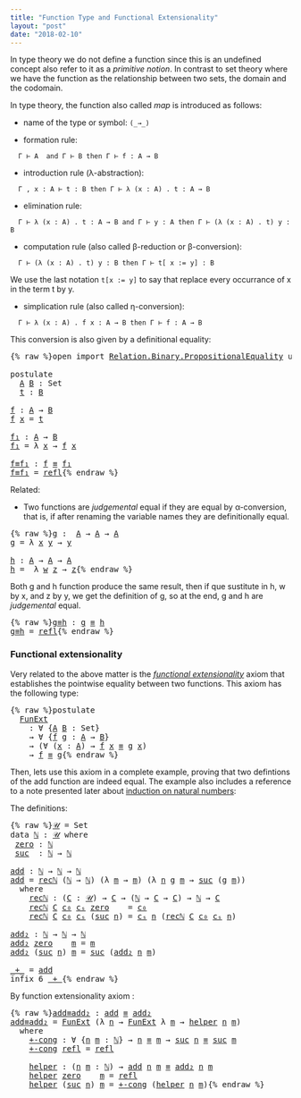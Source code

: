 ```yaml
---
title: "Function Type and Functional Extensionality"
layout: "post"
date: "2018-02-10"
---
```



In type theory we do not define a function since this is an undefined concept also
refer to it as a *primitive notion*. In contrast to set theory where we have
the function as the relationship between two sets, the domain
and the codomain.

In type theory, the function also called *map* is introduced as follows:

+ name of the type or symbol: `(_→_)`

+ formation rule:

```
  Γ ⊢ A  and Γ ⊢ B then Γ ⊢ f : A → B
```

+ introduction rule (λ-abstraction):
```
  Γ , x : A ⊢ t : B then Γ ⊢ λ (x : A) . t : A → B
```

+ elimination rule:
```
  Γ ⊢ λ (x : A) . t : A → B and Γ ⊢ y : A then Γ ⊢ (λ (x : A) . t) y : B
```

+ computation rule (also called β-reduction or β-conversion):
```
  Γ ⊢ (λ (x : A) . t) y : B then Γ ⊢ t[ x := y] : B
```
  We use the last notation `t[x := y]` to say that replace every occurrance of
  x in the term t by y.

+ simplication rule (also called η-conversion):
```
  Γ ⊢ λ (x : A) . f x : A → B then Γ ⊢ f : A → B
```
  This conversion is also given by a definitional equality:

<pre class="Agda">{% raw %}<a id="1122" class="Keyword">open</a> <a id="1127" class="Keyword">import</a> <a id="1134" href="https://agda.github.io/agda-stdlib/Relation.Binary.PropositionalEquality.html" class="Module">Relation.Binary.PropositionalEquality</a> <a id="1172" class="Keyword">using</a> <a id="1178" class="Symbol">(</a><a id="1179" href="https://agda.github.io/agda-stdlib/Agda.Builtin.Equality.html#_%E2%89%A1_" class="Datatype Operator">_≡_</a><a id="1182" class="Symbol">;</a> <a id="1184" href="https://agda.github.io/agda-stdlib/Agda.Builtin.Equality.html#_%E2%89%A1_.refl" class="InductiveConstructor">refl</a><a id="1188" class="Symbol">)</a>

<a id="1191" class="Keyword">postulate</a>
  <a id="A" href="{% endraw %}{% link _posts/2018-02-10-functions-in-type-theory.md %}{% raw %}#A" class="Postulate">A</a> <a id="B" href="{% endraw %}{% link _posts/2018-02-10-functions-in-type-theory.md %}{% raw %}#B" class="Postulate">B</a> <a id="1207" class="Symbol">:</a> <a id="1209" class="PrimitiveType">Set</a>
  <a id="t" href="{% endraw %}{% link _posts/2018-02-10-functions-in-type-theory.md %}{% raw %}#t" class="Postulate">t</a> <a id="1217" class="Symbol">:</a> <a id="1219" href="{% endraw %}{% link _posts/2018-02-10-functions-in-type-theory.md %}{% raw %}#B" class="Postulate">B</a>

<a id="f" href="{% endraw %}{% link _posts/2018-02-10-functions-in-type-theory.md %}{% raw %}#f" class="Function">f</a> <a id="1224" class="Symbol">:</a> <a id="1226" href="{% endraw %}{% link _posts/2018-02-10-functions-in-type-theory.md %}{% raw %}#A" class="Postulate">A</a> <a id="1228" class="Symbol">→</a> <a id="1230" href="{% endraw %}{% link _posts/2018-02-10-functions-in-type-theory.md %}{% raw %}#B" class="Postulate">B</a>
<a id="1232" href="{% endraw %}{% link _posts/2018-02-10-functions-in-type-theory.md %}{% raw %}#f" class="Function">f</a> <a id="1234" href="{% endraw %}{% link _posts/2018-02-10-functions-in-type-theory.md %}{% raw %}#1234" class="Bound">x</a> <a id="1236" class="Symbol">=</a> <a id="1238" href="{% endraw %}{% link _posts/2018-02-10-functions-in-type-theory.md %}{% raw %}#t" class="Postulate">t</a>

<a id="f₁" href="{% endraw %}{% link _posts/2018-02-10-functions-in-type-theory.md %}{% raw %}#f%E2%82%81" class="Function">f₁</a> <a id="1244" class="Symbol">:</a> <a id="1246" href="{% endraw %}{% link _posts/2018-02-10-functions-in-type-theory.md %}{% raw %}#A" class="Postulate">A</a> <a id="1248" class="Symbol">→</a> <a id="1250" href="{% endraw %}{% link _posts/2018-02-10-functions-in-type-theory.md %}{% raw %}#B" class="Postulate">B</a>
<a id="1252" href="{% endraw %}{% link _posts/2018-02-10-functions-in-type-theory.md %}{% raw %}#f%E2%82%81" class="Function">f₁</a> <a id="1255" class="Symbol">=</a> <a id="1257" class="Symbol">λ</a> <a id="1259" href="{% endraw %}{% link _posts/2018-02-10-functions-in-type-theory.md %}{% raw %}#1259" class="Bound">x</a> <a id="1261" class="Symbol">→</a> <a id="1263" href="{% endraw %}{% link _posts/2018-02-10-functions-in-type-theory.md %}{% raw %}#f" class="Function">f</a> <a id="1265" href="{% endraw %}{% link _posts/2018-02-10-functions-in-type-theory.md %}{% raw %}#1259" class="Bound">x</a>

<a id="f≡f₁" href="{% endraw %}{% link _posts/2018-02-10-functions-in-type-theory.md %}{% raw %}#f%E2%89%A1f%E2%82%81" class="Function">f≡f₁</a> <a id="1273" class="Symbol">:</a> <a id="1275" href="{% endraw %}{% link _posts/2018-02-10-functions-in-type-theory.md %}{% raw %}#f" class="Function">f</a> <a id="1277" href="https://agda.github.io/agda-stdlib/Agda.Builtin.Equality.html#_%E2%89%A1_" class="Datatype Operator">≡</a> <a id="1279" href="{% endraw %}{% link _posts/2018-02-10-functions-in-type-theory.md %}{% raw %}#f%E2%82%81" class="Function">f₁</a>
<a id="1282" href="{% endraw %}{% link _posts/2018-02-10-functions-in-type-theory.md %}{% raw %}#f%E2%89%A1f%E2%82%81" class="Function">f≡f₁</a> <a id="1287" class="Symbol">=</a> <a id="1289" href="https://agda.github.io/agda-stdlib/Agda.Builtin.Equality.html#_%E2%89%A1_.refl" class="InductiveConstructor">refl</a>{% endraw %}</pre>

Related:

+ Two functions are *judgemental* equal if they are equal by α-conversion,
that is, if after renaming the variable names they are definitionally equal.

<pre class="Agda">{% raw %}<a id="g" href="{% endraw %}{% link _posts/2018-02-10-functions-in-type-theory.md %}{% raw %}#g" class="Function">g</a> <a id="1484" class="Symbol">:</a>  <a id="1487" href="{% endraw %}{% link _posts/2018-02-10-functions-in-type-theory.md %}{% raw %}#A" class="Postulate">A</a> <a id="1489" class="Symbol">→</a> <a id="1491" href="{% endraw %}{% link _posts/2018-02-10-functions-in-type-theory.md %}{% raw %}#A" class="Postulate">A</a> <a id="1493" class="Symbol">→</a> <a id="1495" href="{% endraw %}{% link _posts/2018-02-10-functions-in-type-theory.md %}{% raw %}#A" class="Postulate">A</a>
<a id="1497" href="{% endraw %}{% link _posts/2018-02-10-functions-in-type-theory.md %}{% raw %}#g" class="Function">g</a> <a id="1499" class="Symbol">=</a> <a id="1501" class="Symbol">λ</a> <a id="1503" href="{% endraw %}{% link _posts/2018-02-10-functions-in-type-theory.md %}{% raw %}#1503" class="Bound">x</a> <a id="1505" href="{% endraw %}{% link _posts/2018-02-10-functions-in-type-theory.md %}{% raw %}#1505" class="Bound">y</a> <a id="1507" class="Symbol">→</a> <a id="1509" href="{% endraw %}{% link _posts/2018-02-10-functions-in-type-theory.md %}{% raw %}#1505" class="Bound">y</a>

<a id="h" href="{% endraw %}{% link _posts/2018-02-10-functions-in-type-theory.md %}{% raw %}#h" class="Function">h</a> <a id="1514" class="Symbol">:</a> <a id="1516" href="{% endraw %}{% link _posts/2018-02-10-functions-in-type-theory.md %}{% raw %}#A" class="Postulate">A</a> <a id="1518" class="Symbol">→</a> <a id="1520" href="{% endraw %}{% link _posts/2018-02-10-functions-in-type-theory.md %}{% raw %}#A" class="Postulate">A</a> <a id="1522" class="Symbol">→</a> <a id="1524" href="{% endraw %}{% link _posts/2018-02-10-functions-in-type-theory.md %}{% raw %}#A" class="Postulate">A</a>
<a id="1526" href="{% endraw %}{% link _posts/2018-02-10-functions-in-type-theory.md %}{% raw %}#h" class="Function">h</a> <a id="1528" class="Symbol">=</a>  <a id="1531" class="Symbol">λ</a> <a id="1533" href="{% endraw %}{% link _posts/2018-02-10-functions-in-type-theory.md %}{% raw %}#1533" class="Bound">w</a> <a id="1535" href="{% endraw %}{% link _posts/2018-02-10-functions-in-type-theory.md %}{% raw %}#1535" class="Bound">z</a> <a id="1537" class="Symbol">→</a> <a id="1539" href="{% endraw %}{% link _posts/2018-02-10-functions-in-type-theory.md %}{% raw %}#1535" class="Bound">z</a>{% endraw %}</pre>

Both g and h function produce the same result, then if que sustitute in h, w by
x, and z by y, we get the definition of g, so at the end, g and h are
*judgemental* equal.

<pre class="Agda">{% raw %}<a id="g≡h" href="{% endraw %}{% link _posts/2018-02-10-functions-in-type-theory.md %}{% raw %}#g%E2%89%A1h" class="Function">g≡h</a> <a id="1742" class="Symbol">:</a> <a id="1744" href="{% endraw %}{% link _posts/2018-02-10-functions-in-type-theory.md %}{% raw %}#g" class="Function">g</a> <a id="1746" href="https://agda.github.io/agda-stdlib/Agda.Builtin.Equality.html#_%E2%89%A1_" class="Datatype Operator">≡</a> <a id="1748" href="{% endraw %}{% link _posts/2018-02-10-functions-in-type-theory.md %}{% raw %}#h" class="Function">h</a>
<a id="1750" href="{% endraw %}{% link _posts/2018-02-10-functions-in-type-theory.md %}{% raw %}#g%E2%89%A1h" class="Function">g≡h</a> <a id="1754" class="Symbol">=</a> <a id="1756" href="https://agda.github.io/agda-stdlib/Agda.Builtin.Equality.html#_%E2%89%A1_.refl" class="InductiveConstructor">refl</a>{% endraw %}</pre>

### Functional extensionality

Very related to the above matter is the [*functional extensionality*](https://ncatlab.org/nlab/show/function+extensionality)
axiom that establishes the pointwise equality between two functions.
This axiom has the following type:

<pre class="Agda">{% raw %}<a id="2047" class="Keyword">postulate</a>
  <a id="FunExt" href="{% endraw %}{% link _posts/2018-02-10-functions-in-type-theory.md %}{% raw %}#FunExt" class="Postulate">FunExt</a>
    <a id="2070" class="Symbol">:</a> <a id="2072" class="Symbol">∀</a> <a id="2074" class="Symbol">{</a><a id="2075" href="{% endraw %}{% link _posts/2018-02-10-functions-in-type-theory.md %}{% raw %}#2075" class="Bound">A</a> <a id="2077" href="{% endraw %}{% link _posts/2018-02-10-functions-in-type-theory.md %}{% raw %}#2077" class="Bound">B</a> <a id="2079" class="Symbol">:</a> <a id="2081" class="PrimitiveType">Set</a><a id="2084" class="Symbol">}</a>
    <a id="2090" class="Symbol">→</a> <a id="2092" class="Symbol">∀</a> <a id="2094" class="Symbol">{</a><a id="2095" href="{% endraw %}{% link _posts/2018-02-10-functions-in-type-theory.md %}{% raw %}#2095" class="Bound">f</a> <a id="2097" href="{% endraw %}{% link _posts/2018-02-10-functions-in-type-theory.md %}{% raw %}#2097" class="Bound">g</a> <a id="2099" class="Symbol">:</a> <a id="2101" href="{% endraw %}{% link _posts/2018-02-10-functions-in-type-theory.md %}{% raw %}#2075" class="Bound">A</a> <a id="2103" class="Symbol">→</a> <a id="2105" href="{% endraw %}{% link _posts/2018-02-10-functions-in-type-theory.md %}{% raw %}#2077" class="Bound">B</a><a id="2106" class="Symbol">}</a>
    <a id="2112" class="Symbol">→</a> <a id="2114" class="Symbol">(∀</a> <a id="2117" class="Symbol">(</a><a id="2118" href="{% endraw %}{% link _posts/2018-02-10-functions-in-type-theory.md %}{% raw %}#2118" class="Bound">x</a> <a id="2120" class="Symbol">:</a> <a id="2122" href="{% endraw %}{% link _posts/2018-02-10-functions-in-type-theory.md %}{% raw %}#2075" class="Bound">A</a><a id="2123" class="Symbol">)</a> <a id="2125" class="Symbol">→</a> <a id="2127" href="{% endraw %}{% link _posts/2018-02-10-functions-in-type-theory.md %}{% raw %}#2095" class="Bound">f</a> <a id="2129" href="{% endraw %}{% link _posts/2018-02-10-functions-in-type-theory.md %}{% raw %}#2118" class="Bound">x</a> <a id="2131" href="https://agda.github.io/agda-stdlib/Agda.Builtin.Equality.html#_%E2%89%A1_" class="Datatype Operator">≡</a> <a id="2133" href="{% endraw %}{% link _posts/2018-02-10-functions-in-type-theory.md %}{% raw %}#2097" class="Bound">g</a> <a id="2135" href="{% endraw %}{% link _posts/2018-02-10-functions-in-type-theory.md %}{% raw %}#2118" class="Bound">x</a><a id="2136" class="Symbol">)</a>
    <a id="2142" class="Symbol">→</a> <a id="2144" href="{% endraw %}{% link _posts/2018-02-10-functions-in-type-theory.md %}{% raw %}#2095" class="Bound">f</a> <a id="2146" href="https://agda.github.io/agda-stdlib/Agda.Builtin.Equality.html#_%E2%89%A1_" class="Datatype Operator">≡</a> <a id="2148" href="{% endraw %}{% link _posts/2018-02-10-functions-in-type-theory.md %}{% raw %}#2097" class="Bound">g</a>{% endraw %}</pre>

Then, lets use this axiom in a complete example, proving that two defintions
of the add function are indeed equal. The example also includes a reference
to a note presented later about [induction on natural numbers](https://jonaprieto.github.io/2018/02/14/induction-on-identity-types/):

The definitions:

<pre class="Agda">{% raw %}<a id="𝒰" href="{% endraw %}{% link _posts/2018-02-10-functions-in-type-theory.md %}{% raw %}#%F0%9D%92%B0" class="Function">𝒰</a> <a id="2483" class="Symbol">=</a> <a id="2485" class="PrimitiveType">Set</a>
<a id="2489" class="Keyword">data</a> <a id="ℕ" href="{% endraw %}{% link _posts/2018-02-10-functions-in-type-theory.md %}{% raw %}#%E2%84%95" class="Datatype">ℕ</a> <a id="2496" class="Symbol">:</a> <a id="2498" href="{% endraw %}{% link _posts/2018-02-10-functions-in-type-theory.md %}{% raw %}#%F0%9D%92%B0" class="Function">𝒰</a> <a id="2500" class="Keyword">where</a>
 <a id="ℕ.zero" href="{% endraw %}{% link _posts/2018-02-10-functions-in-type-theory.md %}{% raw %}#%E2%84%95.zero" class="InductiveConstructor">zero</a> <a id="2512" class="Symbol">:</a> <a id="2514" href="{% endraw %}{% link _posts/2018-02-10-functions-in-type-theory.md %}{% raw %}#%E2%84%95" class="Datatype">ℕ</a>
 <a id="ℕ.suc" href="{% endraw %}{% link _posts/2018-02-10-functions-in-type-theory.md %}{% raw %}#%E2%84%95.suc" class="InductiveConstructor">suc</a>  <a id="2522" class="Symbol">:</a> <a id="2524" href="{% endraw %}{% link _posts/2018-02-10-functions-in-type-theory.md %}{% raw %}#%E2%84%95" class="Datatype">ℕ</a> <a id="2526" class="Symbol">→</a> <a id="2528" href="{% endraw %}{% link _posts/2018-02-10-functions-in-type-theory.md %}{% raw %}#%E2%84%95" class="Datatype">ℕ</a>

<a id="add" href="{% endraw %}{% link _posts/2018-02-10-functions-in-type-theory.md %}{% raw %}#add" class="Function">add</a> <a id="2535" class="Symbol">:</a> <a id="2537" href="{% endraw %}{% link _posts/2018-02-10-functions-in-type-theory.md %}{% raw %}#%E2%84%95" class="Datatype">ℕ</a> <a id="2539" class="Symbol">→</a> <a id="2541" href="{% endraw %}{% link _posts/2018-02-10-functions-in-type-theory.md %}{% raw %}#%E2%84%95" class="Datatype">ℕ</a> <a id="2543" class="Symbol">→</a> <a id="2545" href="{% endraw %}{% link _posts/2018-02-10-functions-in-type-theory.md %}{% raw %}#%E2%84%95" class="Datatype">ℕ</a>
<a id="2547" href="{% endraw %}{% link _posts/2018-02-10-functions-in-type-theory.md %}{% raw %}#add" class="Function">add</a> <a id="2551" class="Symbol">=</a> <a id="2553" href="{% endraw %}{% link _posts/2018-02-10-functions-in-type-theory.md %}{% raw %}#2610" class="Function">recℕ</a> <a id="2558" class="Symbol">(</a><a id="2559" href="{% endraw %}{% link _posts/2018-02-10-functions-in-type-theory.md %}{% raw %}#%E2%84%95" class="Datatype">ℕ</a> <a id="2561" class="Symbol">→</a> <a id="2563" href="{% endraw %}{% link _posts/2018-02-10-functions-in-type-theory.md %}{% raw %}#%E2%84%95" class="Datatype">ℕ</a><a id="2564" class="Symbol">)</a> <a id="2566" class="Symbol">(λ</a> <a id="2569" href="{% endraw %}{% link _posts/2018-02-10-functions-in-type-theory.md %}{% raw %}#2569" class="Bound">m</a> <a id="2571" class="Symbol">→</a> <a id="2573" href="{% endraw %}{% link _posts/2018-02-10-functions-in-type-theory.md %}{% raw %}#2569" class="Bound">m</a><a id="2574" class="Symbol">)</a> <a id="2576" class="Symbol">(λ</a> <a id="2579" href="{% endraw %}{% link _posts/2018-02-10-functions-in-type-theory.md %}{% raw %}#2579" class="Bound">n</a> <a id="2581" href="{% endraw %}{% link _posts/2018-02-10-functions-in-type-theory.md %}{% raw %}#2581" class="Bound">g</a> <a id="2583" href="{% endraw %}{% link _posts/2018-02-10-functions-in-type-theory.md %}{% raw %}#2583" class="Bound">m</a> <a id="2585" class="Symbol">→</a> <a id="2587" href="{% endraw %}{% link _posts/2018-02-10-functions-in-type-theory.md %}{% raw %}#%E2%84%95.suc" class="InductiveConstructor">suc</a> <a id="2591" class="Symbol">(</a><a id="2592" href="{% endraw %}{% link _posts/2018-02-10-functions-in-type-theory.md %}{% raw %}#2581" class="Bound">g</a> <a id="2594" href="{% endraw %}{% link _posts/2018-02-10-functions-in-type-theory.md %}{% raw %}#2583" class="Bound">m</a><a id="2595" class="Symbol">))</a>
  <a id="2600" class="Keyword">where</a>
    <a id="2610" href="{% endraw %}{% link _posts/2018-02-10-functions-in-type-theory.md %}{% raw %}#2610" class="Function">recℕ</a> <a id="2615" class="Symbol">:</a> <a id="2617" class="Symbol">(</a><a id="2618" href="{% endraw %}{% link _posts/2018-02-10-functions-in-type-theory.md %}{% raw %}#2618" class="Bound">C</a> <a id="2620" class="Symbol">:</a> <a id="2622" href="{% endraw %}{% link _posts/2018-02-10-functions-in-type-theory.md %}{% raw %}#%F0%9D%92%B0" class="Function">𝒰</a><a id="2623" class="Symbol">)</a> <a id="2625" class="Symbol">→</a> <a id="2627" href="{% endraw %}{% link _posts/2018-02-10-functions-in-type-theory.md %}{% raw %}#2618" class="Bound">C</a> <a id="2629" class="Symbol">→</a> <a id="2631" class="Symbol">(</a><a id="2632" href="{% endraw %}{% link _posts/2018-02-10-functions-in-type-theory.md %}{% raw %}#%E2%84%95" class="Datatype">ℕ</a> <a id="2634" class="Symbol">→</a> <a id="2636" href="{% endraw %}{% link _posts/2018-02-10-functions-in-type-theory.md %}{% raw %}#2618" class="Bound">C</a> <a id="2638" class="Symbol">→</a> <a id="2640" href="{% endraw %}{% link _posts/2018-02-10-functions-in-type-theory.md %}{% raw %}#2618" class="Bound">C</a><a id="2641" class="Symbol">)</a> <a id="2643" class="Symbol">→</a> <a id="2645" href="{% endraw %}{% link _posts/2018-02-10-functions-in-type-theory.md %}{% raw %}#%E2%84%95" class="Datatype">ℕ</a> <a id="2647" class="Symbol">→</a> <a id="2649" href="{% endraw %}{% link _posts/2018-02-10-functions-in-type-theory.md %}{% raw %}#2618" class="Bound">C</a>
    <a id="2655" href="{% endraw %}{% link _posts/2018-02-10-functions-in-type-theory.md %}{% raw %}#2610" class="Function">recℕ</a> <a id="2660" href="{% endraw %}{% link _posts/2018-02-10-functions-in-type-theory.md %}{% raw %}#2660" class="Bound">C</a> <a id="2662" href="{% endraw %}{% link _posts/2018-02-10-functions-in-type-theory.md %}{% raw %}#2662" class="Bound">c₀</a> <a id="2665" href="{% endraw %}{% link _posts/2018-02-10-functions-in-type-theory.md %}{% raw %}#2665" class="Bound">cₛ</a> <a id="2668" href="{% endraw %}{% link _posts/2018-02-10-functions-in-type-theory.md %}{% raw %}#%E2%84%95.zero" class="InductiveConstructor">zero</a>    <a id="2676" class="Symbol">=</a> <a id="2678" href="{% endraw %}{% link _posts/2018-02-10-functions-in-type-theory.md %}{% raw %}#2662" class="Bound">c₀</a>
    <a id="2685" href="{% endraw %}{% link _posts/2018-02-10-functions-in-type-theory.md %}{% raw %}#2610" class="Function">recℕ</a> <a id="2690" href="{% endraw %}{% link _posts/2018-02-10-functions-in-type-theory.md %}{% raw %}#2690" class="Bound">C</a> <a id="2692" href="{% endraw %}{% link _posts/2018-02-10-functions-in-type-theory.md %}{% raw %}#2692" class="Bound">c₀</a> <a id="2695" href="{% endraw %}{% link _posts/2018-02-10-functions-in-type-theory.md %}{% raw %}#2695" class="Bound">cₛ</a> <a id="2698" class="Symbol">(</a><a id="2699" href="{% endraw %}{% link _posts/2018-02-10-functions-in-type-theory.md %}{% raw %}#%E2%84%95.suc" class="InductiveConstructor">suc</a> <a id="2703" href="{% endraw %}{% link _posts/2018-02-10-functions-in-type-theory.md %}{% raw %}#2703" class="Bound">n</a><a id="2704" class="Symbol">)</a> <a id="2706" class="Symbol">=</a> <a id="2708" href="{% endraw %}{% link _posts/2018-02-10-functions-in-type-theory.md %}{% raw %}#2695" class="Bound">cₛ</a> <a id="2711" href="{% endraw %}{% link _posts/2018-02-10-functions-in-type-theory.md %}{% raw %}#2703" class="Bound">n</a> <a id="2713" class="Symbol">(</a><a id="2714" href="{% endraw %}{% link _posts/2018-02-10-functions-in-type-theory.md %}{% raw %}#2610" class="Function">recℕ</a> <a id="2719" href="{% endraw %}{% link _posts/2018-02-10-functions-in-type-theory.md %}{% raw %}#2690" class="Bound">C</a> <a id="2721" href="{% endraw %}{% link _posts/2018-02-10-functions-in-type-theory.md %}{% raw %}#2692" class="Bound">c₀</a> <a id="2724" href="{% endraw %}{% link _posts/2018-02-10-functions-in-type-theory.md %}{% raw %}#2695" class="Bound">cₛ</a> <a id="2727" href="{% endraw %}{% link _posts/2018-02-10-functions-in-type-theory.md %}{% raw %}#2703" class="Bound">n</a><a id="2728" class="Symbol">)</a>

<a id="add₂" href="{% endraw %}{% link _posts/2018-02-10-functions-in-type-theory.md %}{% raw %}#add%E2%82%82" class="Function">add₂</a> <a id="2736" class="Symbol">:</a> <a id="2738" href="{% endraw %}{% link _posts/2018-02-10-functions-in-type-theory.md %}{% raw %}#%E2%84%95" class="Datatype">ℕ</a> <a id="2740" class="Symbol">→</a> <a id="2742" href="{% endraw %}{% link _posts/2018-02-10-functions-in-type-theory.md %}{% raw %}#%E2%84%95" class="Datatype">ℕ</a> <a id="2744" class="Symbol">→</a> <a id="2746" href="{% endraw %}{% link _posts/2018-02-10-functions-in-type-theory.md %}{% raw %}#%E2%84%95" class="Datatype">ℕ</a>
<a id="2748" href="{% endraw %}{% link _posts/2018-02-10-functions-in-type-theory.md %}{% raw %}#add%E2%82%82" class="Function">add₂</a> <a id="2753" href="{% endraw %}{% link _posts/2018-02-10-functions-in-type-theory.md %}{% raw %}#%E2%84%95.zero" class="InductiveConstructor">zero</a>    <a id="2761" href="{% endraw %}{% link _posts/2018-02-10-functions-in-type-theory.md %}{% raw %}#2761" class="Bound">m</a> <a id="2763" class="Symbol">=</a> <a id="2765" href="{% endraw %}{% link _posts/2018-02-10-functions-in-type-theory.md %}{% raw %}#2761" class="Bound">m</a>
<a id="2767" href="{% endraw %}{% link _posts/2018-02-10-functions-in-type-theory.md %}{% raw %}#add%E2%82%82" class="Function">add₂</a> <a id="2772" class="Symbol">(</a><a id="2773" href="{% endraw %}{% link _posts/2018-02-10-functions-in-type-theory.md %}{% raw %}#%E2%84%95.suc" class="InductiveConstructor">suc</a> <a id="2777" href="{% endraw %}{% link _posts/2018-02-10-functions-in-type-theory.md %}{% raw %}#2777" class="Bound">n</a><a id="2778" class="Symbol">)</a> <a id="2780" href="{% endraw %}{% link _posts/2018-02-10-functions-in-type-theory.md %}{% raw %}#2780" class="Bound">m</a> <a id="2782" class="Symbol">=</a> <a id="2784" href="{% endraw %}{% link _posts/2018-02-10-functions-in-type-theory.md %}{% raw %}#%E2%84%95.suc" class="InductiveConstructor">suc</a> <a id="2788" class="Symbol">(</a><a id="2789" href="{% endraw %}{% link _posts/2018-02-10-functions-in-type-theory.md %}{% raw %}#add%E2%82%82" class="Function">add₂</a> <a id="2794" href="{% endraw %}{% link _posts/2018-02-10-functions-in-type-theory.md %}{% raw %}#2777" class="Bound">n</a> <a id="2796" href="{% endraw %}{% link _posts/2018-02-10-functions-in-type-theory.md %}{% raw %}#2780" class="Bound">m</a><a id="2797" class="Symbol">)</a>

<a id="_+_" href="{% endraw %}{% link _posts/2018-02-10-functions-in-type-theory.md %}{% raw %}#_%2B_" class="Function Operator">_+_</a> <a id="2804" class="Symbol">=</a> <a id="2806" href="{% endraw %}{% link _posts/2018-02-10-functions-in-type-theory.md %}{% raw %}#add" class="Function">add</a>
<a id="2810" class="Keyword">infix</a> <a id="2816" class="Number">6</a> <a id="2818" href="{% endraw %}{% link _posts/2018-02-10-functions-in-type-theory.md %}{% raw %}#_%2B_" class="Function Operator">_+_</a>{% endraw %}</pre>

By function extensionality axiom :

<pre class="Agda">{% raw %}<a id="add≡add₂" href="{% endraw %}{% link _posts/2018-02-10-functions-in-type-theory.md %}{% raw %}#add%E2%89%A1add%E2%82%82" class="Function">add≡add₂</a> <a id="2892" class="Symbol">:</a> <a id="2894" href="{% endraw %}{% link _posts/2018-02-10-functions-in-type-theory.md %}{% raw %}#add" class="Function">add</a> <a id="2898" href="https://agda.github.io/agda-stdlib/Agda.Builtin.Equality.html#_%E2%89%A1_" class="Datatype Operator">≡</a> <a id="2900" href="{% endraw %}{% link _posts/2018-02-10-functions-in-type-theory.md %}{% raw %}#add%E2%82%82" class="Function">add₂</a>
<a id="2905" href="{% endraw %}{% link _posts/2018-02-10-functions-in-type-theory.md %}{% raw %}#add%E2%89%A1add%E2%82%82" class="Function">add≡add₂</a> <a id="2914" class="Symbol">=</a> <a id="2916" href="{% endraw %}{% link _posts/2018-02-10-functions-in-type-theory.md %}{% raw %}#FunExt" class="Postulate">FunExt</a> <a id="2923" class="Symbol">(λ</a> <a id="2926" href="{% endraw %}{% link _posts/2018-02-10-functions-in-type-theory.md %}{% raw %}#2926" class="Bound">n</a> <a id="2928" class="Symbol">→</a> <a id="2930" href="{% endraw %}{% link _posts/2018-02-10-functions-in-type-theory.md %}{% raw %}#FunExt" class="Postulate">FunExt</a> <a id="2937" class="Symbol">λ</a> <a id="2939" href="{% endraw %}{% link _posts/2018-02-10-functions-in-type-theory.md %}{% raw %}#2939" class="Bound">m</a> <a id="2941" class="Symbol">→</a> <a id="2943" href="{% endraw %}{% link _posts/2018-02-10-functions-in-type-theory.md %}{% raw %}#3040" class="Function">helper</a> <a id="2950" href="{% endraw %}{% link _posts/2018-02-10-functions-in-type-theory.md %}{% raw %}#2926" class="Bound">n</a> <a id="2952" href="{% endraw %}{% link _posts/2018-02-10-functions-in-type-theory.md %}{% raw %}#2939" class="Bound">m</a><a id="2953" class="Symbol">)</a>
  <a id="2957" class="Keyword">where</a>
    <a id="2967" href="{% endraw %}{% link _posts/2018-02-10-functions-in-type-theory.md %}{% raw %}#2967" class="Function">+-cong</a> <a id="2974" class="Symbol">:</a> <a id="2976" class="Symbol">∀</a> <a id="2978" class="Symbol">{</a><a id="2979" href="{% endraw %}{% link _posts/2018-02-10-functions-in-type-theory.md %}{% raw %}#2979" class="Bound">n</a> <a id="2981" href="{% endraw %}{% link _posts/2018-02-10-functions-in-type-theory.md %}{% raw %}#2981" class="Bound">m</a> <a id="2983" class="Symbol">:</a> <a id="2985" href="{% endraw %}{% link _posts/2018-02-10-functions-in-type-theory.md %}{% raw %}#%E2%84%95" class="Datatype">ℕ</a><a id="2986" class="Symbol">}</a> <a id="2988" class="Symbol">→</a> <a id="2990" href="{% endraw %}{% link _posts/2018-02-10-functions-in-type-theory.md %}{% raw %}#2979" class="Bound">n</a> <a id="2992" href="https://agda.github.io/agda-stdlib/Agda.Builtin.Equality.html#_%E2%89%A1_" class="Datatype Operator">≡</a> <a id="2994" href="{% endraw %}{% link _posts/2018-02-10-functions-in-type-theory.md %}{% raw %}#2981" class="Bound">m</a> <a id="2996" class="Symbol">→</a> <a id="2998" href="{% endraw %}{% link _posts/2018-02-10-functions-in-type-theory.md %}{% raw %}#%E2%84%95.suc" class="InductiveConstructor">suc</a> <a id="3002" href="{% endraw %}{% link _posts/2018-02-10-functions-in-type-theory.md %}{% raw %}#2979" class="Bound">n</a> <a id="3004" href="https://agda.github.io/agda-stdlib/Agda.Builtin.Equality.html#_%E2%89%A1_" class="Datatype Operator">≡</a> <a id="3006" href="{% endraw %}{% link _posts/2018-02-10-functions-in-type-theory.md %}{% raw %}#%E2%84%95.suc" class="InductiveConstructor">suc</a> <a id="3010" href="{% endraw %}{% link _posts/2018-02-10-functions-in-type-theory.md %}{% raw %}#2981" class="Bound">m</a>
    <a id="3016" href="{% endraw %}{% link _posts/2018-02-10-functions-in-type-theory.md %}{% raw %}#2967" class="Function">+-cong</a> <a id="3023" href="https://agda.github.io/agda-stdlib/Agda.Builtin.Equality.html#_%E2%89%A1_.refl" class="InductiveConstructor">refl</a> <a id="3028" class="Symbol">=</a> <a id="3030" href="https://agda.github.io/agda-stdlib/Agda.Builtin.Equality.html#_%E2%89%A1_.refl" class="InductiveConstructor">refl</a>

    <a id="3040" href="{% endraw %}{% link _posts/2018-02-10-functions-in-type-theory.md %}{% raw %}#3040" class="Function">helper</a> <a id="3047" class="Symbol">:</a> <a id="3049" class="Symbol">(</a><a id="3050" href="{% endraw %}{% link _posts/2018-02-10-functions-in-type-theory.md %}{% raw %}#3050" class="Bound">n</a> <a id="3052" href="{% endraw %}{% link _posts/2018-02-10-functions-in-type-theory.md %}{% raw %}#3052" class="Bound">m</a> <a id="3054" class="Symbol">:</a> <a id="3056" href="{% endraw %}{% link _posts/2018-02-10-functions-in-type-theory.md %}{% raw %}#%E2%84%95" class="Datatype">ℕ</a><a id="3057" class="Symbol">)</a> <a id="3059" class="Symbol">→</a> <a id="3061" href="{% endraw %}{% link _posts/2018-02-10-functions-in-type-theory.md %}{% raw %}#add" class="Function">add</a> <a id="3065" href="{% endraw %}{% link _posts/2018-02-10-functions-in-type-theory.md %}{% raw %}#3050" class="Bound">n</a> <a id="3067" href="{% endraw %}{% link _posts/2018-02-10-functions-in-type-theory.md %}{% raw %}#3052" class="Bound">m</a> <a id="3069" href="https://agda.github.io/agda-stdlib/Agda.Builtin.Equality.html#_%E2%89%A1_" class="Datatype Operator">≡</a> <a id="3071" href="{% endraw %}{% link _posts/2018-02-10-functions-in-type-theory.md %}{% raw %}#add%E2%82%82" class="Function">add₂</a> <a id="3076" href="{% endraw %}{% link _posts/2018-02-10-functions-in-type-theory.md %}{% raw %}#3050" class="Bound">n</a> <a id="3078" href="{% endraw %}{% link _posts/2018-02-10-functions-in-type-theory.md %}{% raw %}#3052" class="Bound">m</a>
    <a id="3084" href="{% endraw %}{% link _posts/2018-02-10-functions-in-type-theory.md %}{% raw %}#3040" class="Function">helper</a> <a id="3091" href="{% endraw %}{% link _posts/2018-02-10-functions-in-type-theory.md %}{% raw %}#%E2%84%95.zero" class="InductiveConstructor">zero</a>    <a id="3099" href="{% endraw %}{% link _posts/2018-02-10-functions-in-type-theory.md %}{% raw %}#3099" class="Bound">m</a> <a id="3101" class="Symbol">=</a> <a id="3103" href="https://agda.github.io/agda-stdlib/Agda.Builtin.Equality.html#_%E2%89%A1_.refl" class="InductiveConstructor">refl</a>
    <a id="3112" href="{% endraw %}{% link _posts/2018-02-10-functions-in-type-theory.md %}{% raw %}#3040" class="Function">helper</a> <a id="3119" class="Symbol">(</a><a id="3120" href="{% endraw %}{% link _posts/2018-02-10-functions-in-type-theory.md %}{% raw %}#%E2%84%95.suc" class="InductiveConstructor">suc</a> <a id="3124" href="{% endraw %}{% link _posts/2018-02-10-functions-in-type-theory.md %}{% raw %}#3124" class="Bound">n</a><a id="3125" class="Symbol">)</a> <a id="3127" href="{% endraw %}{% link _posts/2018-02-10-functions-in-type-theory.md %}{% raw %}#3127" class="Bound">m</a> <a id="3129" class="Symbol">=</a> <a id="3131" href="{% endraw %}{% link _posts/2018-02-10-functions-in-type-theory.md %}{% raw %}#2967" class="Function">+-cong</a> <a id="3138" class="Symbol">(</a><a id="3139" href="{% endraw %}{% link _posts/2018-02-10-functions-in-type-theory.md %}{% raw %}#3040" class="Function">helper</a> <a id="3146" href="{% endraw %}{% link _posts/2018-02-10-functions-in-type-theory.md %}{% raw %}#3124" class="Bound">n</a> <a id="3148" href="{% endraw %}{% link _posts/2018-02-10-functions-in-type-theory.md %}{% raw %}#3127" class="Bound">m</a><a id="3149" class="Symbol">)</a>{% endraw %}</pre>
